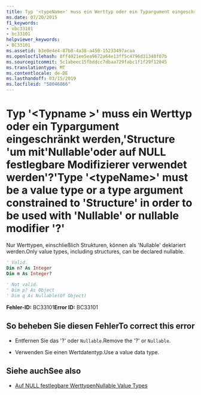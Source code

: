 ```yaml
---
title: Typ '<typeName>' muss ein Werttyp oder ein Typargument eingeschränkt werden,'Structure 'um mit'Nullable'oder auf NULL festlegbare Modifizierer verwendet werden'?'
ms.date: 07/20/2015
f1_keywords:
- vbc33101
- bc33101
helpviewer_keywords:
- BC33101
ms.assetid: b3e0e4e4-87b8-4a38-a450-15233497acaa
ms.openlocfilehash: 8ff4021ee5ea9672a64e13ff5c4796d31348f07b
ms.sourcegitcommit: 5c1abeec15fbddcc7dbaa729fabc1f1f29f12045
ms.translationtype: MT
ms.contentlocale: de-DE
ms.lasthandoff: 03/15/2019
ms.locfileid: "58046866"
---
```

# <a name="type-typename-must-be-a-value-type-or-a-type-argument-constrained-to-structure-in-order-to-be-used-with-nullable-or-nullable-modifier-"></a><span data-ttu-id="da864-102">Typ '\<Typname >' muss ein Werttyp oder ein Typargument eingeschränkt werden,'Structure 'um mit'Nullable'oder auf NULL festlegbare Modifizierer verwendet werden'?'</span><span class="sxs-lookup"><span data-stu-id="da864-102">Type '\<typeName>' must be a value type or a type argument constrained to 'Structure' in order to be used with 'Nullable' or nullable modifier '?'</span></span>
<span data-ttu-id="da864-103">Nur Werttypen, einschließlich Strukturen, können als 'Nullable' deklariert werden.</span><span class="sxs-lookup"><span data-stu-id="da864-103">Only value types, including structures, can be declared nullable.</span></span>  
  
```vb  
' Valid.  
Dim n? As Integer  
Dim m As Integer?  
  
' Not valid.  
' Dim p? As Object  
' Dim q As Nullable(Of Object)  
```  
  
 <span data-ttu-id="da864-104">**Fehler-ID:** BC33101</span><span class="sxs-lookup"><span data-stu-id="da864-104">**Error ID:** BC33101</span></span>  
  
## <a name="to-correct-this-error"></a><span data-ttu-id="da864-105">So beheben Sie diesen Fehler</span><span class="sxs-lookup"><span data-stu-id="da864-105">To correct this error</span></span>  
  
-   <span data-ttu-id="da864-106">Entfernen Sie das '?' oder `Nullable`.</span><span class="sxs-lookup"><span data-stu-id="da864-106">Remove the '?' or `Nullable`.</span></span>  
  
-   <span data-ttu-id="da864-107">Verwenden Sie einen Wertdatentyp.</span><span class="sxs-lookup"><span data-stu-id="da864-107">Use a value data type.</span></span>  
  
## <a name="see-also"></a><span data-ttu-id="da864-108">Siehe auch</span><span class="sxs-lookup"><span data-stu-id="da864-108">See also</span></span>

- [<span data-ttu-id="da864-109">Auf NULL festlegbare Werttypen</span><span class="sxs-lookup"><span data-stu-id="da864-109">Nullable Value Types</span></span>](../../visual-basic/programming-guide/language-features/data-types/nullable-value-types.md)
